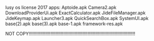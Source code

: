 lusy os license 2017
apps:
Aptoide.apk
Camera2.apk
DownloadProviderUi.apk
ExactCalculator.apk
JideFileManager.apk 
JideKeymap.apk
Launcher3.apk 
QuickSearchBox.apk 
SystemUI.apk 
base(2).apk
base(3).apk
base-1.apk 
framework-res.apk

NOT COPY!!!!!!!!!!!!!!!!!!!!!!!!!!!!!!!!!!!!!!!!!!!!!!!!!!!!!!!!!!!!!!!!!!!!!!!!!!!!!!!!!!!
